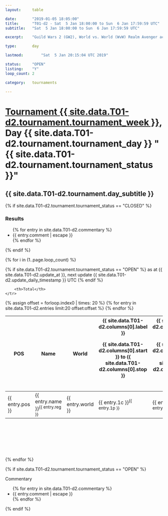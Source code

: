 ```yaml
---
layout: 	table

date: 		"2019-01-05 18:05:00"
title: 		"T01-d2 - Sat  5 Jan 18:00:00 to Sun  6 Jan 17:59:59 UTC"
subtitle: 	"Sat  5 Jan 18:00:00 to Sun  6 Jan 17:59:59 UTC"

excerpt:    "Guild Wars 2 (GW2), World vs. World (WvW) Realm Avenger achivement Tournament. \"Every Kill Counts\""

type:       day

lastmod: 		"Sat  5 Jan 20:15:04 UTC 2019"

status:     "OPEN"
listing:    "Y"
loop_count: 2

category: 	tournaments

---
```

<div class="table_header">
    <h1><a href="{{ site.data.T01-d2.tournament.week_url }}">Tournament {{ site.data.T01-d2.tournament.tournament_week }}</a>, Day {{ site.data.T01-d2.tournament.tournament_day }} "{{ site.data.T01-d2.tournament.tournament_status }}"</h1>
    <h2>{{ site.data.T01-d2.tournament.day_subtitle }}</h2> 
</div>

{% if site.data.T01-d2.tournament.tournament_status == "CLOSED" %} 
<div class="commentary">
  <h3>Results</h3>
  <ul>
    {% for entry in site.data.T01-d2.commentary %}
    <li class="commentary_list">{{ entry.comment | escape }}</li>
    {% endfor %}
  </ul>
</div>
{% endif %}


{% for i in (1..page.loop_count) %}

{% if site.data.T01-d2.tournament.tournament_status == "OPEN" %} 
<span class="table_nextupdate">as at {{ site.data.T01-d2.update_at }}, next update {{ site.data.T01-d2.update_daily_timestamp }} UTC</span> 
{% endif %}

<table class="day_table">
  <colgroup>
    <col style="width:18px">
    <col style="width:55px">
    <col style="width:55px">
    <col style="width:12px">
    <col style="width:12px">
    <col style="width:12px">
    <col style="width:12px">
    <col style="width:12px">
    <col style="width:12px">
    <col style="width:12px">
    <col style="width:12px">
    <col style="width:12px">
    <col style="width:12px">
    <col style="width:12px">
    <col style="width:12px">
    <col style="width:12px">
    <col style="width:12px">
    <col style="width:12px">
    <col style="width:12px">
    <col style="width:12px">
    <col style="width:12px">
    <col style="width:12px">
    <col style="width:12px">
    <col style="width:12px">
    <col style="width:12px">
    <col style="width:12px">
    <col style="width:12px">
    <col style="width:18px">
  </colgroup>  
  <thead>
    <tr>
        <th>POS</th>
        <th class="AlignLeft">Name</th>
        <th class="AlignLeft">World</th>

<th><div class="label">{{ site.data.T01-d2.columns[0].label }}<p class="onhover">{{ site.data.T01-d2.columns[0].start }} to {{ site.data.T01-d2.columns[0].stop }}</p></div>​</th>
<th><div class="label">{{ site.data.T01-d2.columns[1].label }}<p class="onhover">{{ site.data.T01-d2.columns[1].start }} to {{ site.data.T01-d2.columns[1].stop }}</p></div>​</th>
<th><div class="label">{{ site.data.T01-d2.columns[2].label }}<p class="onhover">{{ site.data.T01-d2.columns[2].start }} to {{ site.data.T01-d2.columns[2].stop }}</p></div>​</th>
<th><div class="label">{{ site.data.T01-d2.columns[3].label }}<p class="onhover">{{ site.data.T01-d2.columns[3].start }} to {{ site.data.T01-d2.columns[3].stop }}</p></div>​</th>
<th><div class="label">{{ site.data.T01-d2.columns[4].label }}<p class="onhover">{{ site.data.T01-d2.columns[4].start }} to {{ site.data.T01-d2.columns[4].stop }}</p></div>​</th>
<th><div class="label">{{ site.data.T01-d2.columns[5].label }}<p class="onhover">{{ site.data.T01-d2.columns[5].start }} to {{ site.data.T01-d2.columns[5].stop }}</p></div>​</th>
<th><div class="label">{{ site.data.T01-d2.columns[6].label }}<p class="onhover">{{ site.data.T01-d2.columns[6].start }} to {{ site.data.T01-d2.columns[6].stop }}</p></div>​</th>
<th><div class="label">{{ site.data.T01-d2.columns[7].label }}<p class="onhover">{{ site.data.T01-d2.columns[7].start }} to {{ site.data.T01-d2.columns[7].stop }}</p></div>​</th>
<th><div class="label">{{ site.data.T01-d2.columns[8].label }}<p class="onhover">{{ site.data.T01-d2.columns[8].start }} to {{ site.data.T01-d2.columns[8].stop }}</p></div>​</th>
<th><div class="label">{{ site.data.T01-d2.columns[9].label }}<p class="onhover">{{ site.data.T01-d2.columns[9].start }} to {{ site.data.T01-d2.columns[9].stop }}</p></div>​</th>
<th><div class="label">{{ site.data.T01-d2.columns[10].label }}<p class="onhover">{{ site.data.T01-d2.columns[10].start }} to {{ site.data.T01-d2.columns[10].stop }}</p></div>​</th>

<th><div class="label">{{ site.data.T01-d2.columns[11].label }}<p class="onhover">{{ site.data.T01-d2.columns[11].start }} to {{ site.data.T01-d2.columns[11].stop }}</p></div>​</th>
<th><div class="label">{{ site.data.T01-d2.columns[12].label }}<p class="onhover">{{ site.data.T01-d2.columns[12].start }} to {{ site.data.T01-d2.columns[12].stop }}</p></div>​</th>
<th><div class="label">{{ site.data.T01-d2.columns[13].label }}<p class="onhover">{{ site.data.T01-d2.columns[13].start }} to {{ site.data.T01-d2.columns[13].stop }}</p></div>​</th>
<th><div class="label">{{ site.data.T01-d2.columns[14].label }}<p class="onhover">{{ site.data.T01-d2.columns[14].start }} to {{ site.data.T01-d2.columns[14].stop }}</p></div>​</th>
<th><div class="label">{{ site.data.T01-d2.columns[15].label }}<p class="onhover">{{ site.data.T01-d2.columns[15].start }} to {{ site.data.T01-d2.columns[15].stop }}</p></div>​</th>
<th><div class="label">{{ site.data.T01-d2.columns[16].label }}<p class="onhover">{{ site.data.T01-d2.columns[16].start }} to {{ site.data.T01-d2.columns[16].stop }}</p></div>​</th>
<th><div class="label">{{ site.data.T01-d2.columns[17].label }}<p class="onhover">{{ site.data.T01-d2.columns[17].start }} to {{ site.data.T01-d2.columns[17].stop }}</p></div>​</th>
<th><div class="label">{{ site.data.T01-d2.columns[18].label }}<p class="onhover">{{ site.data.T01-d2.columns[18].start }} to {{ site.data.T01-d2.columns[18].stop }}</p></div>​</th>
<th><div class="label">{{ site.data.T01-d2.columns[19].label }}<p class="onhover">{{ site.data.T01-d2.columns[19].start }} to {{ site.data.T01-d2.columns[19].stop }}</p></div>​</th>
<th><div class="label">{{ site.data.T01-d2.columns[20].label }}<p class="onhover">{{ site.data.T01-d2.columns[20].start }} to {{ site.data.T01-d2.columns[20].stop }}</p></div>​</th>

<th><div class="label">{{ site.data.T01-d2.columns[21].label }}<p class="onhover">{{ site.data.T01-d2.columns[21].start }} to {{ site.data.T01-d2.columns[21].stop }}</p></div>​</th>
<th><div class="label">{{ site.data.T01-d2.columns[22].label }}<p class="onhover">{{ site.data.T01-d2.columns[22].start }} to {{ site.data.T01-d2.columns[22].stop }}</p></div>​</th>
<th><div class="label">{{ site.data.T01-d2.columns[23].label }}<p class="onhover">{{ site.data.T01-d2.columns[23].start }} to {{ site.data.T01-d2.columns[23].stop }}</p></div>​</th>

        <th>Total</th>
    </tr>
  </thead>
  {% assign offset = forloop.index0 | times: 20 %}
<tbody>
{% for entry in site.data.T01-d2.entries limit:20 offset:offset %}
  <tr>
    <td class="pl{{ entry.pos }}">{{ entry.pos }}</td>
    <td class="AlignLeft">{{ entry.name }}<sup>{{ entry.reg }}</sup></td>
    <td class="AlignLeft">{{ entry.world }}</td>
    <td class="pl{{ entry.1p }}">{{ entry.1c }}<sup>{{ entry.1p }}</sup></td>
    <td class="pl{{ entry.2p }}">{{ entry.2c }}<sup>{{ entry.2p }}</sup></td>
    <td class="pl{{ entry.3p }}">{{ entry.3c }}<sup>{{ entry.3p }}</sup></td>
    <td class="pl{{ entry.4p }}">{{ entry.4c }}<sup>{{ entry.4p }}</sup></td>
    <td class="pl{{ entry.5p }}">{{ entry.5c }}<sup>{{ entry.5p }}</sup></td>
    <td class="pl{{ entry.6p }}">{{ entry.6c }}<sup>{{ entry.6p }}</sup></td>
    <td class="pl{{ entry.7p }}">{{ entry.7c }}<sup>{{ entry.7p }}</sup></td>
    <td class="pl{{ entry.8p }}">{{ entry.8c }}<sup>{{ entry.8p }}</sup></td>
    <td class="pl{{ entry.9p }}">{{ entry.9c }}<sup>{{ entry.9p }}</sup></td>
    <td class="pl{{ entry.10p }}">{{ entry.10c }}<sup>{{ entry.10p }}</sup></td>
    <td class="pl{{ entry.11p }}">{{ entry.11c }}<sup>{{ entry.11p }}</sup></td>
    <td class="pl{{ entry.12p }}">{{ entry.12c }}<sup>{{ entry.12p }}</sup></td>
    <td class="pl{{ entry.13p }}">{{ entry.13c }}<sup>{{ entry.13p }}</sup></td>
    <td class="pl{{ entry.14p }}">{{ entry.14c }}<sup>{{ entry.14p }}</sup></td>
    <td class="pl{{ entry.15p }}">{{ entry.15c }}<sup>{{ entry.15p }}</sup></td>
    <td class="pl{{ entry.16p }}">{{ entry.16c }}<sup>{{ entry.16p }}</sup></td>
    <td class="pl{{ entry.17p }}">{{ entry.17c }}<sup>{{ entry.17p }}</sup></td>
    <td class="pl{{ entry.18p }}">{{ entry.18c }}<sup>{{ entry.18p }}</sup></td>
    <td class="pl{{ entry.19p }}">{{ entry.19c }}<sup>{{ entry.19p }}</sup></td>
    <td class="pl{{ entry.20p }}">{{ entry.20c }}<sup>{{ entry.20p }}</sup></td>
    <td class="pl{{ entry.21p }}">{{ entry.21c }}<sup>{{ entry.21p }}</sup></td>
    <td class="pl{{ entry.22p }}">{{ entry.22c }}<sup>{{ entry.22p }}</sup></td>
    <td class="pl{{ entry.23p }}">{{ entry.23c }}<sup>{{ entry.23p }}</sup></td>
    <td class="pl{{ entry.24p }}">{{ entry.24c }}<sup>{{ entry.24p }}</sup></td>
    <td>{{ entry.total }}</td>
  </tr>
{% endfor %}  
</tbody>
</table>
<div class="leaderboard">
  <script async src="//pagead2.googlesyndication.com/pagead/js/adsbygoogle.js"></script>
  <!-- 728x90 -->
  <ins class="adsbygoogle"
       style="display:inline-block;width:728px;height:90px"
       data-ad-client="ca-pub-3274917281288240"
       data-ad-slot="3870538733"></ins>
  <script>
  (adsbygoogle = window.adsbygoogle || []).push({});
  </script>    
</div>
<br />
{% endfor %}

{% if site.data.T01-d2.tournament.tournament_status == "OPEN" %} 
<div class="commentary">
  <span class="commentary_title">Commentary</span>
  <ul>
    {% for entry in site.data.T01-d2.commentary %}
    <li class="commentary_list">{{ entry.comment | escape }}</li>
    {% endfor %}
  </ul>
</div>
{% endif %}


